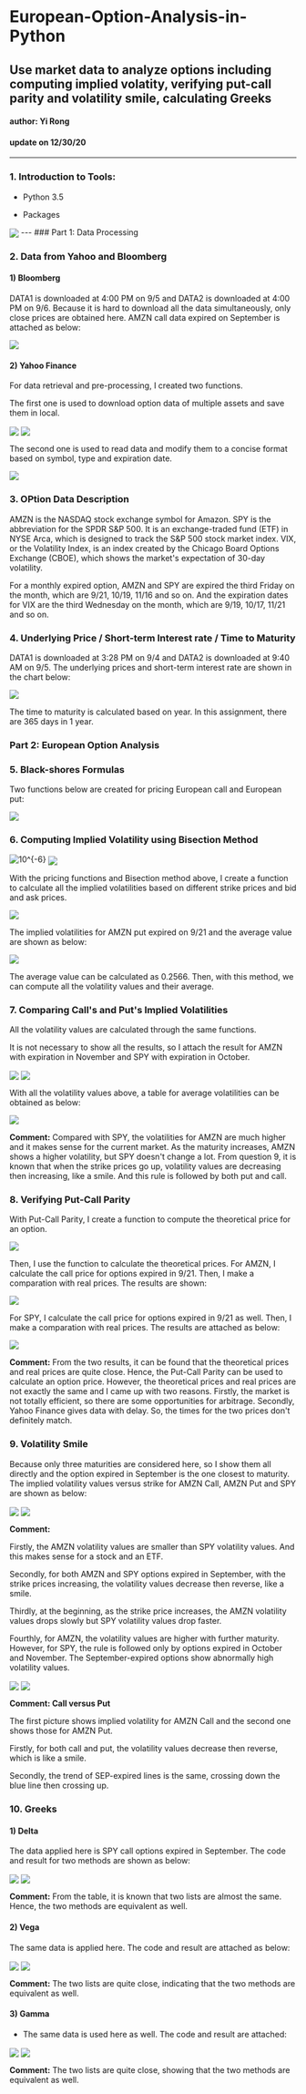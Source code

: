 # European-Option-Analysis-in-Python

## Use market data to analyze options including computing implied volatity, verifying put-call parity and volatility smile, calculating Greeks

#### author: Yi Rong
#### update on 12/30/20

---
### 1. Introduction to Tools:

* Python 3.5

* Packages

<img src="media/image1.png" align="center">
---
### Part 1: Data Processing

### 2. Data from Yahoo and Bloomberg

#### 1)  Bloomberg

DATA1 is downloaded at 4:00 PM on 9/5 and DATA2 is downloaded at 4:00 PM
on 9/6. Because it is hard to download all the data simultaneously, only
close prices are obtained here. AMZN call data expired on September is
attached as below:

<img src="media/image2.png"  align="center">

#### 2)  Yahoo Finance

For data retrieval and pre-processing, I created two functions.

The first one is used to download option data of multiple assets and
save them in local.

<img src="media/image3.png" align="center">

<img src="media/image4.png" align="center">

The second one is used to read data and modify them to a concise format
based on symbol, type and expiration date.

<img src="media/image5.png" align="center">

### 3. OPtion Data Description

AMZN is the NASDAQ stock exchange symbol for Amazon. SPY is the
abbreviation for the SPDR S&P 500. It is an exchange-traded fund (ETF)
in NYSE Arca, which is designed to track the S&P 500 stock market index.
VIX, or the Volatility Index, is an index created by the Chicago Board
Options Exchange (CBOE), which shows the market's expectation of 30-day
volatility.

For a monthly expired option, AMZN and SPY are expired the third Friday
on the month, which are 9/21, 10/19, 11/16 and so on. And the expiration
dates for VIX are the third Wednesday on the month, which are 9/19,
10/17, 11/21 and so on.

### 4. Underlying Price / Short-term Interest rate / Time to Maturity

DATA1 is downloaded at 3:28 PM on 9/4 and DATA2 is downloaded at 9:40 AM
on 9/5. The underlying prices and short-term interest rate are shown in
the chart below:

<img src="media/image27.png" align="center">

The time to maturity is calculated based on year. In this assignment,
there are 365 days in 1 year.

### Part 2: European Option Analysis

### 5. Black-shores Formulas

Two functions below are created for pricing European call and European
put:

<img src="media/image6.png" align="center">

### 6. Computing Implied Volatility using Bisection Method

<img src="https://latex.codecogs.com/gif.latex?10^{-6}" title="10^{-6}" />

<img src="media/image7.png" align="center">

With the pricing functions and Bisection method above, I create a
function to calculate all the implied volatilities based on different
strike prices and bid and ask prices.

<img src="media/image8.png" align="center">

The implied volatilities for AMZN put expired on 9/21 and the average
value are shown as below:

<img src="media/image9.png" align="center">

The average value can be calculated as 0.2566. Then, with this method,
we can compute all the volatility values and their average.

### 7. Comparing Call's and Put's Implied Volatilities

All the volatility values are calculated through the same functions.

It is not necessary to show all the results, so I attach the result for
AMZN with expiration in November and SPY with expiration in October.

<img src="media/image11.png" align="center">

<img src="media/image12.png" align="center">

With all the volatility values above, a table for average volatilities
can be obtained as below:

<img src="media/image13.png" align="center">

**Comment:** Compared with SPY, the volatilities for AMZN are much
higher and it makes sense for the current market. As the maturity
increases, AMZN shows a higher volatility, but SPY doesn't change a lot.
From question 9, it is known that when the strike prices go up,
volatility values are decreasing then increasing, like a smile. And this
rule is followed by both put and call.

### 8. Verifying Put-Call Parity

With Put-Call Parity, I create a function to compute the theoretical
price for an option.

<img src="media/image14.png" align="center">

Then, I use the function to calculate the theoretical prices. For AMZN,
I calculate the call price for options expired in 9/21. Then, I make a
comparation with real prices. The results are shown:

<img src="media/image15.png" align="center">

For SPY, I calculate the call price for options expired in 9/21 as well.
Then, I make a comparation with real prices. The results are attached as
below:

<img src="media/image16.png" align="center">

**Comment:** From the two results, it can be found that the theoretical
prices and real prices are quite close. Hence, the Put-Call Parity can
be used to calculate an option price. However, the theoretical prices
and real prices are not exactly the same and I came up with two reasons.
Firstly, the market is not totally efficient, so there are some
opportunities for arbitrage. Secondly, Yahoo Finance gives data with
delay. So, the times for the two prices don't definitely match.

### 9. Volatility Smile

Because only three maturities are considered here, so I show them all
directly and the option expired in September is the one closest to
maturity. The implied volatility values versus strike for AMZN Call,
AMZN Put and SPY are shown as below:

<img src="media/image17.png" align="center">

<img src="media/image18.png" align="center">

**Comment:**

Firstly, the AMZN volatility values are smaller than SPY volatility
values. And this makes sense for a stock and an ETF.

Secondly, for both AMZN and SPY options expired in September, with the
strike prices increasing, the volatility values decrease then reverse,
like a smile.

Thirdly, at the beginning, as the strike price increases, the AMZN
volatility values drops slowly but SPY volatility values drop faster.

Fourthly, for AMZN, the volatility values are higher with further
maturity. However, for SPY, the rule is followed only by options expired
in October and November. The September-expired options show abnormally
high volatility values.

<img src="media/image19.png" align="center">

<img src="media/image20.png" align="center">

**Comment: Call versus Put**

The first picture shows implied volatility for AMZN Call and the second
one shows those for AMZN Put.

Firstly, for both call and put, the volatility values decrease then
reverse, which is like a smile.

Secondly, the trend of SEP-expired lines is the same, crossing down the
blue line then crossing up.

### 10. Greeks

#### 1) Delta

The data applied here is SPY call options expired in September. The
code and result for two methods are shown as below:

<img src="media/image21.png" align="center">

<img src="media/image22.png" align="center">

**Comment:** From the table, it is known that two lists are almost the
same. Hence, the two methods are equivalent as well.

#### 2) Vega

The same data is applied here. The code and result are attached as
below:

<img src="media/image23.png" align="center">

<img src="media/image24.png" align="center">

**Comment:** The two lists are quite close, indicating that the two
methods are equivalent as well.

#### 3) Gamma

*  The same data is used here as well. The code and result are attached:

<img src="media/image25.png" align="center">

<img src="media/image26.png" align="center">

**Comment:** The two lists are quite close, showing that the two methods
are equivalent as well.
